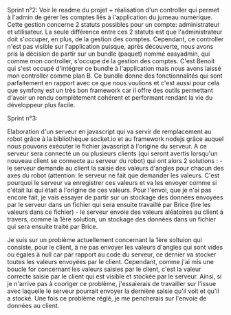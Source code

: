Sprint n°2: Voir le readme du projet + réalisation d'un controller qui permet à l'admin de gérer les comptes liés à l'application du jumeau numérique. Cette gestion concerne 2 statuts possibles pour un compte: administrateur et utilisateur. La seule différence entre ces 2 statuts est que l'administrateur doit s'occuper, en plus, de la gestion des comptes.
Cependant, ce controller n'est pas visible sur l'application puisque, après découverte, nous avons pris la décision de partir sur un bundle (paquet) nommé easyadmin, qui comme mon controller, s'occupe de la gestion des comptes. C'est Benoit qui s'est occupé d'intégrer ce bundle à l'application mais nous avons laissé mon controller comme plan B. Ce bundle donne des fonctionnalités qui sont parfaitement en rapport avec ce que nous voulions et c'est aussi pour cela que symfony est un très bon framework car il offre des outils permettant d'avoir un rendu complètement cohérent et performant rendant la vie du développeur plus facile.



Sprint n°3:

Elaboration d'un serveur en javascript qui va servir de remplacement au robot grâce à la bibliothèque socket.io et au framework nodejs grâce auquel nous pouvons exécuter le fichier javascript à l'origine du serveur. A ce serveur sera connecté un ou plusieurs clients (qui seront avertis lorsqu'un nouveau client se connecte au serveur du robot) qui ont alors 2 solutions : 
    - le serveur demande au client la saisie des valeurs d'angles pour chacun des axes du robot (attention: le serveur ne fait que        demander les valeurs. C'est pourquoi le serveur va enregistrer ces valeurs et va les envoyer comme si c'était lui qui était à l'origine de ces valeurs. Pour l'envoi, que je n'ai pas encore fait, je vais essayer de partir sur un stockage des données envoyées par le serveur dans un fichier qui sera ensuite travaillé par Brice (lire les valeurs dans ce fichier)
    - le serveur envoie des valeurs aléatoires au client à travers, comme la 1ère solution, un stockage des données dans un fichier qui sera ensuite traité par Brice. 

Je suis sur un problème actuellement concernant la 1ère soltuion qui consiste, pour le client, à ne pas envoyer les valeurs d'angles qui sont vides ou égales à null car par rapport au code du serveur, ce dernier va stocker toutes les valeurs envoyées par le client. Cependant, comme j'ai mis une boucle for concernant les valeurs saisies par le client, c'est la valeur correcte saisie par le client qui est visible et stockée par le serveur. Ainsi, si je n'arrive pas à cooriger ce problème, j'essaierais de travailler sur l'issue avec laquelle le serveur pourrait envoyer la dernière saisie qu'il voit et qu'il a stocké.
Une fois ce problème réglé, je me pencherais sur l'envoie de données au client.
